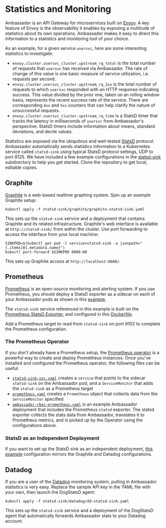 # Statistics and Monitoring

Ambassador is an API Gateway for microservices built on [Envoy](https://lyft.github.io/envoy/). A key feature of Envoy is the observability it enables by exposing a multitude of statistics about its own operations. Ambassador makes it easy to direct this information to a statistics and monitoring tool of your choice.

As an example, for a given service `usersvc`, here are some interesting statistics to investigate:

- `envoy.cluster.usersvc_cluster.upstream_rq_total` is the total number of requests that `usersvc` has received via Ambassador. The rate of change of this value is one basic measure of service utilization, i.e. requests per second.
- `envoy.cluster.usersvc_cluster.upstream_rq_2xx` is the total number of requests to which `usersvc` responded with an HTTP response indicating success. This value divided by the prior one, taken on an rolling window basis, represents the recent success rate of the service. There are corresponding `4xx` and `5xx` counters that can help clarify the nature of unsuccessful requests.
- `envoy.cluster.usersvc_cluster.upstream_rq_time` is a StatsD timer that tracks the latency in milliseconds of `usersvc` from Ambassador's perspective. StatsD timers include information about means, standard deviations, and decile values.

Statistics are exposed via the ubiquitous and well-tested [StatsD](https://github.com/etsy/statsd) protocol. Ambassador automatically sends statistics information to a Kubernetes service called `statsd-sink` using typical StatsD protocol settings, UDP to port 8125. We have included a few example configurations in the [statsd-sink](https://github.com/datawire/ambassador/tree/master/statsd-sink) subdirectory to help you get started. Clone the repository to get local, editable copies.


## Graphite

[Graphite](http://graphite.readthedocs.org/) is a web-based realtime graphing system. Spin up an example Graphite setup:

    kubectl apply -f statsd-sink/graphite/graphite-statsd-sink.yaml

This sets up the `statsd-sink` service and a deployment that contains Graphite and its related infrastructure. Graphite's web interface is available at `http://statsd-sink/` from within the cluster. Use port forwarding to access the interface from your local machine:

    SINKPOD=$(kubectl get pod -l service=statsd-sink -o jsonpath="{.items[0].metadata.name}")
    kubectl port-forward $SINKPOD 8080:80

This sets up Graphite access at `http://localhost:8080/`.

## Prometheus

[Prometheus](https://prometheus.io/) is an open-source monitoring and alerting system. If you use Prometheus, you should deploy a StatsD exporter as a sidecar on each of your Ambassador pods as shown in this [example](https://github.com/datawire/ambassador/blob/master/statsd-sink/prometheus/ambassador-rbac-statsd.yaml).

The `statsd-sink` service referenced in this example is built on the [Prometheus StatsD Exporter](https://github.com/prometheus/statsd_exporter), and configured in this [Dockerfile](https://github.com/datawire/ambassador/blob/master/statsd-sink/prometheus/prom-statsd-exporter/Dockerfile).

Add a Prometheus target to read from `statsd-sink` on port 9102 to complete the Prometheus configuration.

### The Prometheus Operator

If you don't already have a Prometheus setup, the [Prometheus operator](https://github.com/coreos/prometheus-operator) is a powerful way to create and deploy Prometheus instances. Once you've installed and configured the Prometheus operator, the following files can be useful:

- [`statsd-sink-svc.yaml`](https://github.com/datawire/ambassador/blob/master/statsd-sink/prometheus/statsd-sink-svc.yaml) creates a `service` that points to the sidecar `statsd-sink` on the Ambassador pod, and a `ServiceMonitor` that adds the `statsd-sink` as a Prometheus target
- [`prometheus.yaml`](https://github.com/datawire/ambassador/blob/master/statsd-sink/prometheus/prometheus.yaml) creates a `Prometheus` object that collects data from the `ServiceMonitor` specified
- [`ambassador-rbac-prometheus.yaml`](https://www.getambassador.io/yaml/ambassador/ambassador-rbac-prometheus.yaml) is an example Ambassador deployment that includes the Prometheus `statsd` exporter. The statsd exporter collects the stats data from Ambassador, translates it to Prometheus metrics, and is picked up by the Operator using the configurations above.

### StatsD as an Independent Deployment

If you want to set up the StatsD sink as an independent deployment, [this example](https://github.com/datawire/ambassador/blob/master/statsd-sink/prometheus/prom-statsd-sink.yaml) configuration mirrors the Graphite and Datadog configurations.

## Datadog

If you are a user of the [Datadog](https://www.datadoghq.com/) monitoring system, pulling in Ambassador statistics is very easy. Replace the sample API key in the YAML file with your own, then launch the DogStatsD agent:

    kubectl apply -f statsd-sink/datadog/dd-statsd-sink.yaml

This sets up the `statsd-sink` service and a deployment of the DogStatsD agent that automatically forwards Ambassador stats to your Datadog account.
